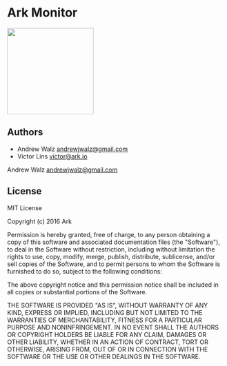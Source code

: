 # Ark Monitor

<img src="https://cloud.githubusercontent.com/assets/937766/23776676/798237d0-050e-11e7-8d25-fe345ceb07ca.png" width="200" />

## Authors
- Andrew Walz andrewjwalz@gmail.com
- Victor Lins victor@ark.io

Andrew Walz andrewjwalz@gmail.com

## License

MIT License

Copyright (c) 2016 Ark

Permission is hereby granted, free of charge, to any person obtaining a copy of this software and associated documentation files (the "Software"), to deal in the Software without restriction, including without limitation the rights to use, copy, modify, merge, publish, distribute, sublicense, and/or sell copies of the Software, and to permit persons to whom the Software is furnished to do so, subject to the following conditions:

The above copyright notice and this permission notice shall be included in all copies or substantial portions of the Software.

THE SOFTWARE IS PROVIDED "AS IS", WITHOUT WARRANTY OF ANY KIND, EXPRESS OR IMPLIED, INCLUDING BUT NOT LIMITED TO THE WARRANTIES OF MERCHANTABILITY, FITNESS FOR A PARTICULAR PURPOSE AND NONINFRINGEMENT. IN NO EVENT SHALL THE AUTHORS OR COPYRIGHT HOLDERS BE LIABLE FOR ANY CLAIM, DAMAGES OR OTHER LIABILITY, WHETHER IN AN ACTION OF CONTRACT, TORT OR OTHERWISE, ARISING FROM, OUT OF OR IN CONNECTION WITH THE SOFTWARE OR THE USE OR OTHER DEALINGS IN THE SOFTWARE.
